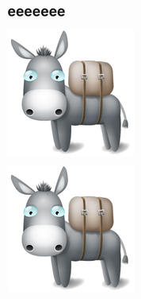 # eeeeeee
![donkey](https://github.com/emacoyo/emacoyo.github.io/blob/master/images/donkey.png)

![donkey](https://github.com/emacoyo/emacoyo.github.io/raw/master/images/donkey.png)


   
